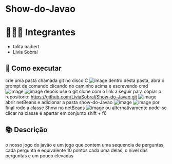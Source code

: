 # Show-do-Javao

# 👨‍👩‍👧 Integrantes
- talita naibert
- Livia Sobral

## 🚀 Como executar
crie uma pasta chamada git no disco C
![image](https://github.com/user-attachments/assets/4f1cb5ec-7015-4e81-8b3f-1ead086b7e1a)
dentro desta pasta, abra o prompt de comando clicando no caminho acima e escrevendo cmd
![image](https://github.com/user-attachments/assets/8a425b0c-63da-4ade-a35c-9140871da347)
![image](https://github.com/user-attachments/assets/651aa36c-0027-4dd0-b8d8-b0c620c60af5)
depois use o git clone com o link a seguir para copiar o repositorio: https://github.com/LiviaSobral/Show-do-Javao.git
![image](https://github.com/user-attachments/assets/4db4e419-a561-4851-9bea-dff7e9f5f57e)
abrir netBeans e adicionar a pasta show-do-Javao
![image](https://github.com/user-attachments/assets/3b5703c7-515a-46c2-b007-cbc38fa61cc3)
![image](https://github.com/user-attachments/assets/f1a033ef-b329-4840-8f25-dcb920d82e23)
por final rode a classe Show no netBeans
![image](https://github.com/user-attachments/assets/892bb89f-9006-4c10-ba4e-49c8a896649e)
ou alternativamente pode-se clicar na classe e apertar em conjunto shift + f6

## 📚 Descrição

o nosso jogo do javão e um jogo que contem uma sequencia de perguntas,
cada pergunta e equivalente 10 pontos cada uma delas,
o nivel das perguntas e um pouco elevadas 

